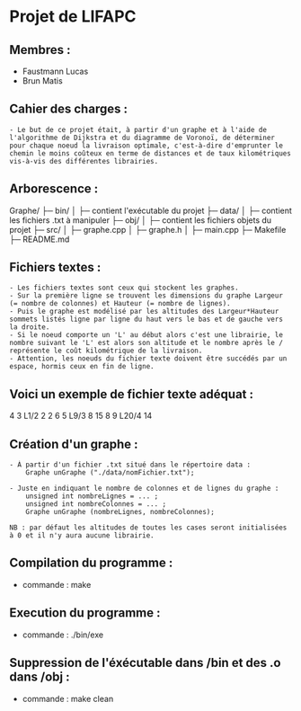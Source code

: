 # Projet de LIFAPC

## Membres :
 - Faustmann Lucas
 - Brun Matis

## Cahier des charges :
    - Le but de ce projet était, à partir d'un graphe et à l'aide de l'algorithme de Dijkstra et du diagramme de Voronoï, de déterminer pour chaque noeud la livraison optimale, c'est-à-dire d'emprunter le chemin le moins coûteux en terme de distances et de taux kilométriques vis-à-vis des différentes librairies.

## Arborescence :
Graphe/
   ├─ bin/
   │  ├─ contient l'exécutable du projet
   ├─ data/
   │  ├─ contient les fichiers .txt à manipuler
   ├─ obj/
   │  ├─ contient les fichiers objets du projet 
   ├─ src/
   │  ├─ graphe.cpp
   │  ├─ graphe.h
   │  ├─ main.cpp
   ├─ Makefile
   ├─ README.md

## Fichiers textes : 
    - Les fichiers textes sont ceux qui stockent les graphes.
    - Sur la première ligne se trouvent les dimensions du graphe Largeur (= nombre de colonnes) et Hauteur (= nombre de lignes).
    - Puis le graphe est modélisé par les altitudes des Largeur*Hauteur sommets listés ligne par ligne du haut vers le bas et de gauche vers la droite.
    - Si le noeud comporte un 'L' au début alors c'est une librairie, le nombre suivant le 'L' est alors son altitude et le nombre après le / représente le coût kilométrique de la livraison.
    - Attention, les noeuds du fichier texte doivent être succédés par un espace, hormis ceux en fin de ligne.

## Voici un exemple de fichier texte adéquat :

4 3
L1/2 2 2 6
5 L9/3 8 15
8 9 L20/4 14

## Création d'un graphe :
    - À partir d'un fichier .txt situé dans le répertoire data :
        Graphe unGraphe ("./data/nomFichier.txt");

    - Juste en indiquant le nombre de colonnes et de lignes du graphe :
        unsigned int nombreLignes = ... ;
        unsigned int nombreColonnes = ... ;
        Graphe unGraphe (nombreLignes, nombreColonnes);
    
    NB : par défaut les altitudes de toutes les cases seront initialisées à 0 et il n'y aura aucune librairie.

## Compilation du programme :
 - commande : make

## Execution du programme :
 - commande : ./bin/exe

## Suppression de l'éxécutable dans /bin et des .o dans /obj : 
 - commande : make clean 
